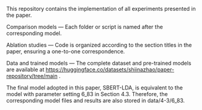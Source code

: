 This repository contains the implementation of all experiments presented in the paper.

Comparison models — Each folder or script is named after the corresponding model.

Ablation studies — Code is organized according to the section titles in the paper, ensuring a one-to-one correspondence.

Data and trained models — The complete dataset and pre-trained models are available at https://huggingface.co/datasets/shiinazhao/paper-repository/tree/main
.

The final model adopted in this paper, SBERT-LDA, is equivalent to the model with parameter setting 6_83 in Section 4.3. Therefore, the corresponding model files and results are also stored in data/4-3/6_83.

